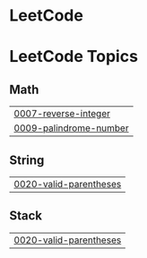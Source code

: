 # LeetCode
<!---LeetCode Topics Start-->
# LeetCode Topics
## Math
|  |
| ------- |
| [0007-reverse-integer](https://github.com/Gktr1080/LeetCode/tree/master/0007-reverse-integer) |
| [0009-palindrome-number](https://github.com/Gktr1080/LeetCode/tree/master/0009-palindrome-number) |
## String
|  |
| ------- |
| [0020-valid-parentheses](https://github.com/Gktr1080/LeetCode/tree/master/0020-valid-parentheses) |
## Stack
|  |
| ------- |
| [0020-valid-parentheses](https://github.com/Gktr1080/LeetCode/tree/master/0020-valid-parentheses) |
<!---LeetCode Topics End-->